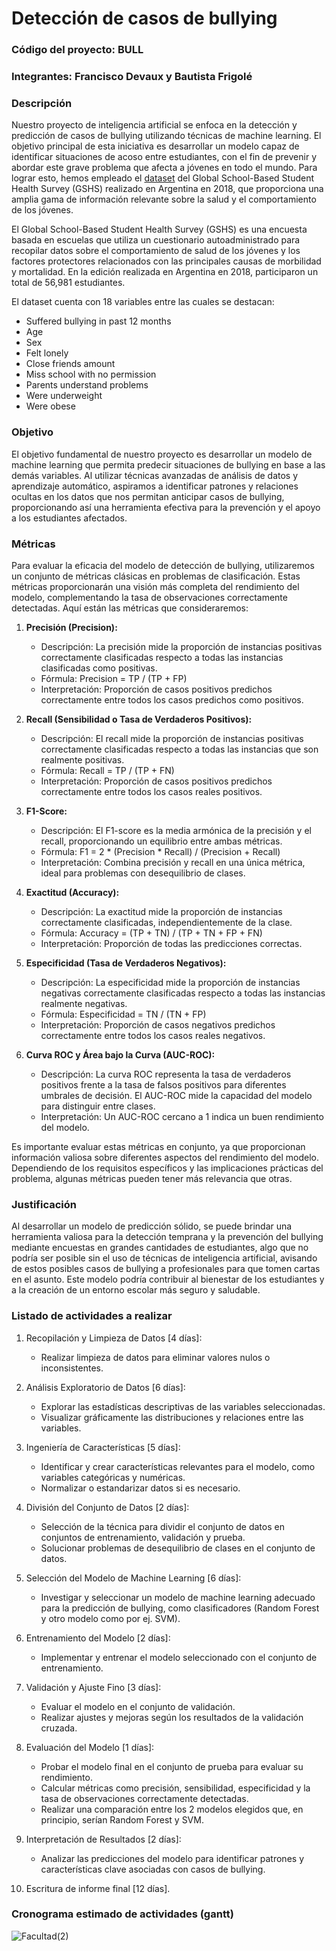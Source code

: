 # Detección de casos de bullying

### Código del proyecto: BULL

### Integrantes: Francisco Devaux y Bautista Frigolé

### Descripción

Nuestro proyecto de inteligencia artificial se enfoca en la detección y predicción de casos de bullying utilizando técnicas de machine learning. El objetivo principal de esta iniciativa es desarrollar un modelo capaz de identificar situaciones de acoso entre estudiantes, con el fin de prevenir y abordar este grave problema que afecta a jóvenes en todo el mundo. Para lograr esto, hemos empleado el [dataset](https://www.kaggle.com/datasets/leomartinelli/bullying-in-schools) del Global School-Based Student Health Survey (GSHS) realizado en Argentina en 2018, que proporciona una amplia gama de información relevante sobre la salud y el comportamiento de los jóvenes.

El Global School-Based Student Health Survey (GSHS) es una encuesta basada en escuelas que utiliza un cuestionario autoadministrado para recopilar datos sobre el comportamiento de salud de los jóvenes y los factores protectores relacionados con las principales causas de morbilidad y mortalidad. En la edición realizada en Argentina en 2018, participaron un total de 56,981 estudiantes.

El dataset cuenta con 18 variables entre las cuales se destacan:

- Suffered bullying in past 12 months
- Age
- Sex
- Felt lonely
- Close friends amount
- Miss school with no permission
- Parents understand problems
- Were underweight
- Were obese

### Objetivo

El objetivo fundamental de nuestro proyecto es desarrollar un modelo de machine learning que permita predecir situaciones de bullying en base a las demás variables. Al utilizar técnicas avanzadas de análisis de datos y aprendizaje automático, aspiramos a identificar patrones y relaciones ocultas en los datos que nos permitan anticipar casos de bullying, proporcionando así una herramienta efectiva para la prevención y el apoyo a los estudiantes afectados.

### Métricas

Para evaluar la eficacia del modelo de detección de bullying, utilizaremos un conjunto de métricas clásicas en problemas de clasificación. Estas métricas proporcionarán una visión más completa del rendimiento del modelo, complementando la tasa de observaciones correctamente detectadas. Aquí están las métricas que consideraremos:

1. **Precisión (Precision):**
   - Descripción: La precisión mide la proporción de instancias positivas correctamente clasificadas respecto a todas las instancias clasificadas como positivas.
   - Fórmula: Precision = TP / (TP + FP)
   - Interpretación: Proporción de casos positivos predichos correctamente entre todos los casos predichos como positivos.

2. **Recall (Sensibilidad o Tasa de Verdaderos Positivos):**
   - Descripción: El recall mide la proporción de instancias positivas correctamente clasificadas respecto a todas las instancias que son realmente positivas.
   - Fórmula: Recall = TP / (TP + FN)
   - Interpretación: Proporción de casos positivos predichos correctamente entre todos los casos reales positivos.

3. **F1-Score:**
   - Descripción: El F1-score es la media armónica de la precisión y el recall, proporcionando un equilibrio entre ambas métricas.
   - Fórmula: F1 = 2 * (Precision * Recall) / (Precision + Recall)
   - Interpretación: Combina precisión y recall en una única métrica, ideal para problemas con desequilibrio de clases.

4. **Exactitud (Accuracy):**
   - Descripción: La exactitud mide la proporción de instancias correctamente clasificadas, independientemente de la clase.
   - Fórmula: Accuracy = (TP + TN) / (TP + TN + FP + FN)
   - Interpretación: Proporción de todas las predicciones correctas.

5. **Especificidad (Tasa de Verdaderos Negativos):**
   - Descripción: La especificidad mide la proporción de instancias negativas correctamente clasificadas respecto a todas las instancias realmente negativas.
   - Fórmula: Especificidad = TN / (TN + FP)
   - Interpretación: Proporción de casos negativos predichos correctamente entre todos los casos reales negativos.

6. **Curva ROC y Área bajo la Curva (AUC-ROC):**
   - Descripción: La curva ROC representa la tasa de verdaderos positivos frente a la tasa de falsos positivos para diferentes umbrales de decisión. El AUC-ROC mide la capacidad del modelo para distinguir entre clases.
   - Interpretación: Un AUC-ROC cercano a 1 indica un buen rendimiento del modelo.

Es importante evaluar estas métricas en conjunto, ya que proporcionan información valiosa sobre diferentes aspectos del rendimiento del modelo. Dependiendo de los requisitos específicos y las implicaciones prácticas del problema, algunas métricas pueden tener más relevancia que otras.

### Justificación

Al desarrollar un modelo de predicción sólido, se puede brindar una herramienta valiosa para la detección temprana y la prevención del bullying mediante encuestas en grandes cantidades de estudiantes, algo que no podría ser posible sin el uso de técnicas de inteligencia artificial, avisando de estos posibles casos de bullying a profesionales para que tomen cartas en el asunto. Este modelo podría contribuir al bienestar de los estudiantes y a la creación de un entorno escolar más seguro y saludable.

### Listado de actividades a realizar

1. Recopilación y Limpieza de Datos [4 días]:
   - Realizar limpieza de datos para eliminar valores nulos o inconsistentes.

2. Análisis Exploratorio de Datos [6 días]:
   - Explorar las estadísticas descriptivas de las variables seleccionadas.
   - Visualizar gráficamente las distribuciones y relaciones entre las variables.

3. Ingeniería de Características [5 días]:
   - Identificar y crear características relevantes para el modelo, como variables categóricas y numéricas.
   - Normalizar o estandarizar datos si es necesario.

4. División del Conjunto de Datos [2 días]:
   - Selección de la técnica para dividir el conjunto de datos en conjuntos de entrenamiento, validación y prueba.
   - Solucionar problemas de desequilibrio de clases en el conjunto de datos.

5. Selección del Modelo de Machine Learning [6 días]:
   - Investigar y seleccionar un modelo de machine learning adecuado para la predicción de bullying, como clasificadores (Random Forest y otro modelo como por ej. SVM).

6. Entrenamiento del Modelo [2 días]:
   - Implementar y entrenar el modelo seleccionado con el conjunto de entrenamiento.

7. Validación y Ajuste Fino [3 días]:
   - Evaluar el modelo en el conjunto de validación.
   - Realizar ajustes y mejoras según los resultados de la validación cruzada.

8. Evaluación del Modelo [1 días]:
   - Probar el modelo final en el conjunto de prueba para evaluar su rendimiento.
   - Calcular métricas como precisión, sensibilidad, especificidad y la tasa de observaciones correctamente detectadas.
   - Realizar una comparación entre los 2 modelos elegidos que, en principio, serían Random Forest y SVM.

9. Interpretación de Resultados [2 días]:
   - Analizar las predicciones del modelo para identificar patrones y características clave asociadas con casos de bullying.

10. Escritura de informe final [12 días].

### Cronograma estimado de actividades (gantt)

![Facultad(2)](https://github.com/bautifrigole/ia-uncuyo-2023/assets/64384449/9d85c431-ba1c-4618-b2b5-a450254aa268)

